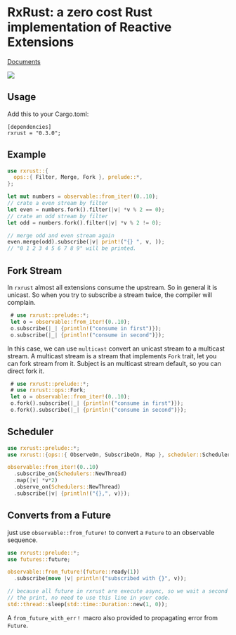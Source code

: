 # RxRust: a zero cost Rust implementation of Reactive Extensions
[Documents](https://docs.rs/rxrust)

![](https://github.com/M-Adoo/rxRust/workflows/test/badge.svg)

## Usage
Add this to your Cargo.toml:

```ignore
[dependencies]
rxrust = "0.3.0";
```

## Example 

```rust
use rxrust::{
  ops::{ Filter, Merge, Fork }, prelude::*, 
};

let mut numbers = observable::from_iter!(0..10);
// crate a even stream by filter
let even = numbers.fork().filter(|v| *v % 2 == 0);
// crate an odd stream by filter
let odd = numbers.fork().filter(|v| *v % 2 != 0);

// merge odd and even stream again
even.merge(odd).subscribe(|v| print!("{} ", v, ));
// "0 1 2 3 4 5 6 7 8 9" will be printed.

```

## Fork Stream

In `rxrust` almost all extensions consume the upstream. So in general it is unicast. So when you try to subscribe a stream twice, the compiler will complain. 

```rust ignore
 # use rxrust::prelude::*;
 let o = observable::from_iter!(0..10);
 o.subscribe(|_| {println!("consume in first")});
 o.subscribe(|_| {println!("consume in second")});
```

In this case, we can use `multicast` convert an unicast stream to a multicast stream. A multicast stream is a stream that implements `Fork` trait, let you can fork stream from it. Subject is an multicast stream default, so you can direct fork it. 

```rust
 # use rxrust::prelude::*;
 # use rxrust::ops::Fork;
 let o = observable::from_iter!(0..10);
 o.fork().subscribe(|_| {println!("consume in first")});
 o.fork().subscribe(|_| {println!("consume in second")});
```

## Scheduler

```rust 
use rxrust::prelude::*;
use rxrust::{ops::{ ObserveOn, SubscribeOn, Map }, scheduler::Schedulers };

observable::from_iter!(0..10)
  .subscribe_on(Schedulers::NewThread)
  .map(|v| *v*2)
  .observe_on(Schedulers::NewThread)
  .subscribe(|v| {println!("{},", v)});
```

## Converts from a Future

just use `observable::from_future!` to convert a `Future` to an observable sequence.

```rust
use rxrust::prelude::*;
use futures::future;

observable::from_future!(future::ready(1))
  .subscribe(move |v| println!("subscribed with {}", v));

// because all future in rxrust are execute async, so we wait a second to see
// the print, no need to use this line in your code.
std::thread::sleep(std::time::Duration::new(1, 0));
```

A `from_future_with_err！` macro also provided to propagating error from `Future`.
